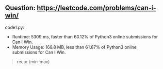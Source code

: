## Question: https://leetcode.com/problems/can-i-win/

code1.py:
* Runtime: 5309 ms, faster than 60.12% of Python3 online submissions for Can I Win.
* Memory Usage: 166.8 MB, less than 61.87% of Python3 online submissions for Can I Win.
> recur (min-max)